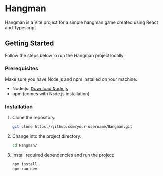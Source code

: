# Hangman

Hangman is a Vite project for a simple hangman game created using React and Typescript

## Getting Started

Follow the steps below to run the Hangman project locally.

### Prerequisites

Make sure you have Node.js and npm installed on your machine.

- Node.js: [Download Node.js](https://nodejs.org/)
- npm (comes with Node.js installation)

### Installation

1. Clone the repository:

    ```bash
    git clone https://github.com/your-username/Hangman.git
    ```

2. Change into the project directory:

    ```bash
    cd Hangman/
    ```

3. Install required dependencies and run the project:

    ```bash
    npm install
    npm run dev
    ```

